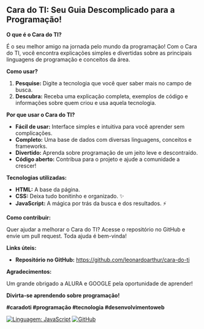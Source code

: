 ##  Cara do TI: Seu Guia Descomplicado para a Programação! 

**O que é o Cara do TI?**

É o seu melhor amigo na jornada pelo mundo da programação!  Com o Cara do TI, você encontra explicações simples e divertidas sobre as principais linguagens de programação e conceitos da área. 

**Como usar?**

1. **Pesquise:** Digite a tecnologia que você quer saber mais no campo de busca. 
2. **Descubra:** Receba uma explicação completa, exemplos de código e informações sobre quem criou e usa aquela tecnologia. 

**Por que usar o Cara do TI?**

* **Fácil de usar:** Interface simples e intuitiva para você aprender sem complicações. ‍
* **Completo:** Uma base de dados com diversas linguagens, conceitos e frameworks. 
* **Divertido:** Aprenda sobre programação de um jeito leve e descontraído. 
* **Código aberto:** Contribua para o projeto e ajude a comunidade a crescer! 

**Tecnologias utilizadas:**

* **HTML:** A base da página. 
* **CSS:** Deixa tudo bonitinho e organizado. ✨
* **JavaScript:** A mágica por trás da busca e dos resultados. ⚡

**Como contribuir:**

Quer ajudar a melhorar o Cara do TI? Acesse o repositório no GitHub e envie um pull request. Toda ajuda é bem-vinda! 

**Links úteis:**

* **Repositório no GitHub:** https://github.com/leonardoarthur/cara-do-ti

**Agradecimentos:**

Um grande obrigado a ALURA e GOOGLE pela oportunidade de aprender! 

**Divirta-se aprendendo sobre programação!** 

**#caradoti #programação #tecnologia #desenvolvimentoweb**

[![Linguagem: JavaScript](https://img.shields.io/badge/linguagem-JavaScript-blue)](https://www.javascript.com/)
[![GitHub](https://img.shields.io/github/stars/leonardoarthur/cara-do-ti?style=social)](https://github.com/leonardoarthur/cara-do-ti)
